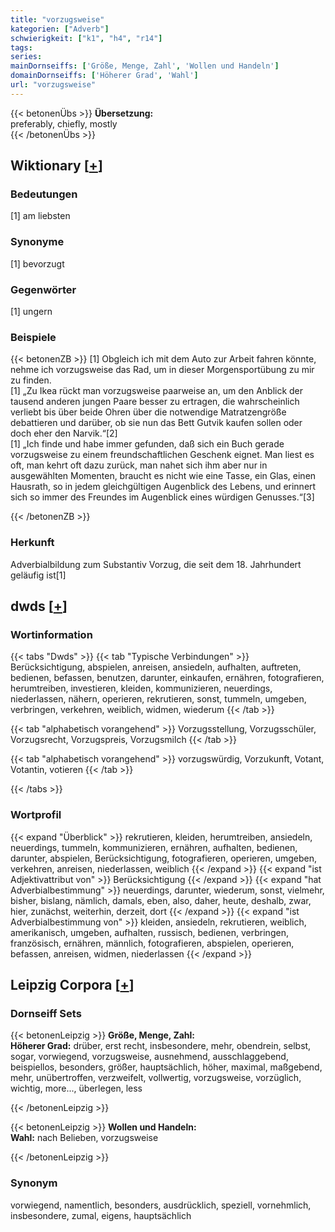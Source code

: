 ```yaml
---
title: "vorzugsweise"
kategorien: ["Adverb"]
schwierigkeit: ["k1", "h4", "r14"]
tags:
series:
mainDornseiffs: ['Größe, Menge, Zahl', 'Wollen und Handeln']
domainDornseiffs: ['Höherer Grad', 'Wahl']
url: "vorzugsweise"
---
```


{{< betonenÜbs >}}
**Übersetzung:**  
preferably, chiefly, mostly  
{{< /betonenÜbs >}}

## Wiktionary [[+](https://de.wiktionary.org/wiki/vorzugsweise)]

### Bedeutungen
[1] am liebsten  

### Synonyme
[1] bevorzugt  

### Gegenwörter
[1] ungern  

### Beispiele
{{< betonenZB >}}
[1] Obgleich ich mit dem Auto zur Arbeit fahren könnte, nehme ich vorzugsweise das Rad, um in dieser Morgensportübung zu mir zu finden.  
[1] „Zu Ikea rückt man vorzugsweise paarweise an, um den Anblick der tausend anderen jungen Paare besser zu ertragen, die wahrscheinlich verliebt bis über beide Ohren über die notwendige Matratzengröße debattieren und darüber, ob sie nun das Bett Gutvik kaufen sollen oder doch eher den Narvik.“[2]  
[1] „Ich finde und habe immer gefunden, daß sich ein Buch gerade vorzugsweise zu einem freundschaftlichen Geschenk eignet. Man liest es oft, man kehrt oft dazu zurück, man nahet sich ihm aber nur in ausgewählten Momenten, braucht es nicht wie eine Tasse, ein Glas, einen Hausrath, so in jedem gleichgültigen Augenblick des Lebens, und erinnert sich so immer des Freundes im Augenblick eines würdigen Genusses.“[3]  

{{< /betonenZB >}}
### Herkunft
Adverbialbildung zum Substantiv Vorzug, die seit dem 18. Jahrhundert geläufig ist[1]  



## dwds [[+](https://www.dwds.de/wb/vorzugsweise)]

### Wortinformation
{{< tabs "Dwds" >}}
{{< tab "Typische Verbindungen" >}}
Berücksichtigung, abspielen, anreisen, ansiedeln, aufhalten, auftreten, bedienen, befassen, benutzen, darunter, einkaufen, ernähren, fotografieren, herumtreiben, investieren, kleiden, kommunizieren, neuerdings, niederlassen, nähern, operieren, rekrutieren, sonst, tummeln, umgeben, verbringen, verkehren, weiblich, widmen, wiederum
{{< /tab >}}

{{< tab "alphabetisch vorangehend" >}}
Vorzugsstellung, Vorzugsschüler, Vorzugsrecht, Vorzugspreis, Vorzugsmilch
{{< /tab >}}

{{< tab "alphabetisch vorangehend" >}}
vorzugswürdig, Vorzukunft, Votant, Votantin, votieren
{{< /tab >}}

{{< /tabs >}}

### Wortprofil
{{< expand "Überblick" >}} rekrutieren, kleiden, herumtreiben, ansiedeln, neuerdings, tummeln, kommunizieren, ernähren, aufhalten, bedienen, darunter, abspielen, Berücksichtigung, fotografieren, operieren, umgeben, verkehren, anreisen, niederlassen, weiblich {{< /expand >}}
{{< expand "ist Adjektivattribut von" >}} Berücksichtigung {{< /expand >}}
{{< expand "hat Adverbialbestimmung" >}} neuerdings, darunter, wiederum, sonst, vielmehr, bisher, bislang, nämlich, damals, eben, also, daher, heute, deshalb, zwar, hier, zunächst, weiterhin, derzeit, dort {{< /expand >}}
{{< expand "ist Adverbialbestimmung von" >}} kleiden, ansiedeln, rekrutieren, weiblich, amerikanisch, umgeben, aufhalten, russisch, bedienen, verbringen, französisch, ernähren, männlich, fotografieren, abspielen, operieren, befassen, anreisen, widmen, niederlassen {{< /expand >}}

## Leipzig Corpora [[+](https://corpora.uni-leipzig.de/en/res?word=vorzugsweise&corpusId=deu_newscrawl-public_2018)]

### Dornseiff Sets
{{< betonenLeipzig >}}
**Größe, Menge, Zahl:**  
**Höherer Grad:** drüber, erst recht, insbesondere, mehr, obendrein, selbst, sogar, vorwiegend, vorzugsweise, ausnehmend, ausschlaggebend, beispiellos, besonders, größer, hauptsächlich, höher, maximal, maßgebend, mehr, unübertroffen, verzweifelt, vollwertig, vorzugsweise, vorzüglich, wichtig, more..., überlegen, less  

{{< /betonenLeipzig >}}


{{< betonenLeipzig >}}
**Wollen und Handeln:**  
**Wahl:** nach Belieben, vorzugsweise  

{{< /betonenLeipzig >}}

### Synonym
vorwiegend, namentlich, besonders, ausdrücklich, speziell, vornehmlich, insbesondere, zumal, eigens, hauptsächlich

